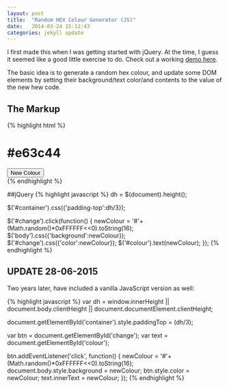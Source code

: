 ```yaml
---
layout: post
title:  "Random HEX Colour Generator (JS)"
date:   2014-03-24 15:12:43
categories: jekyll update
---
```

I first made this when I was getting started with jQuery. At the time, I guess it seemed like a good little exercise to do. Check out a working [demo here](http://jsfiddle.net/alexjpate/ESmTJ/7/).

The basic idea is to generate a random hex colour, and update some DOM elements by setting their background/text color/and contents to the value of the new hew code.

## The Markup
{% highlight html %}
<div id="container">
    <h1 id="colour">#e63c44</h1>
    <button id="change">New Colour</button>
</div>
{% endhighlight %}

##jQuery
{% highlight javascript %}
dh = $(document).height();

$('#container').css({'padding-top':dh/3});

$('#change').click(function() {
    newColour = '#'+(Math.random()*0xFFFFFF<<0).toString(16);
    $('body').css({'background':newColour});
    $('#change').css({'color':newColour});
    $('#colour').text(newColour);
});
{% endhighlight %}

## UPDATE 28-06-2015
Two years later, have included a vanilla JavaScript version as well:

{% highlight javascript %}
var dh = window.innerHeight || document.body.clientHeight || document.documentElement.clientHeight;

document.getElementById('container').style.paddingTop = (dh/3);

var btn = document.getElementById('change');
var text = document.getElementById('colour');

btn.addEventListener('click', function() {
    newColour = '#'+(Math.random()*0xFFFFFF<<0).toString(16);
    document.body.style.background = newColour;
    btn.style.color = newColour;
    text.innerText = newColour;
});
{% endhighlight %}
